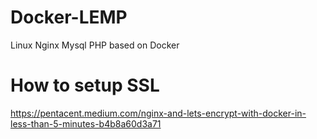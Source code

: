 # Docker-LEMP
Linux Nginx Mysql PHP based on Docker

# How to setup SSL
https://pentacent.medium.com/nginx-and-lets-encrypt-with-docker-in-less-than-5-minutes-b4b8a60d3a71
